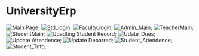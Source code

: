 # UniversityErp
![Main Page](https://github.com/GaganVashisht/UniversityErp/blob/master/images/Capture.PNG);
![Std_login](https://github.com/GaganVashisht/UniversityErp/blob/master/images/StudentLogin.PNG);
![Faculty_login](https://github.com/GaganVashisht/UniversityErp/blob/master/images/FacultyLogin.PNG);
![Admin_Main](https://github.com/GaganVashisht/UniversityErp/blob/master/images/adminMain.PNG);
![TeacherMain](https://github.com/GaganVashisht/UniversityErp/blob/master/images/TeacherMain.PNG);
![StudentMain](https://github.com/GaganVashisht/UniversityErp/blob/master/images/StudentMain.PNG);
![Upadting Student Record](https://github.com/GaganVashisht/UniversityErp/blob/master/images/update.PNG);
![Udate_Dues](https://github.com/GaganVashisht/UniversityErp/blob/master/images/updateDues.PNG);
![Update Attendence](https://github.com/GaganVashisht/UniversityErp/blob/master/images/MarkAttendence.PNG);
![Update Debarred](https://github.com/GaganVashisht/UniversityErp/blob/master/images/debarrd.PNG);
![Student_Attendence](https://github.com/GaganVashisht/UniversityErp/blob/master/images/StudentAttendence.PNG);
![Student_Tnfo](https://github.com/GaganVashisht/UniversityErp/blob/master/images/StudentInfo.PNG);




